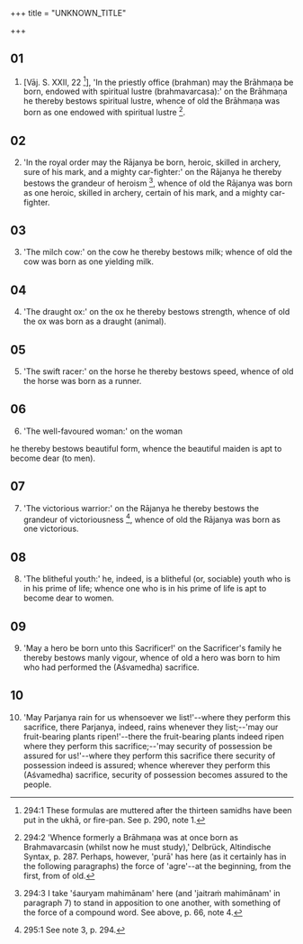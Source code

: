 +++
title = "UNKNOWN_TITLE"

+++


## 01
1. [Vāj. S. XXII, 22 [^fn_739]], 'In the priestly office (brahman) may the Brāhmaṇa be born, endowed with spiritual lustre (brahmavarcasa):' on the Brāhmaṇa he thereby bestows spiritual lustre, whence of old the Brāhmaṇa was born as one endowed with spiritual lustre [^fn_740].

[^fn_739]: 294:1 These formulas are muttered after the thirteen samidhs have been put in the ukhā, or fire-pan. See p. 290, note 1.

[^fn_740]: 294:2 'Whence formerly a Brāhmaṇa was at once born as Brahmavarcasin (whilst now he must study),' Delbrück, Altindische Syntax, p. 287. Perhaps, however, 'purā' has here (as it certainly has in the following paragraphs) the force of 'agre'--at the beginning, from the first, from of old.

## 02
2. 'In the royal order may the Rājanya be born, heroic, skilled in archery, sure of his mark, and a mighty car-fighter:' on the Rājanya he thereby bestows the grandeur of heroism [^fn_741], whence of old the Rājanya was born as one heroic, skilled in archery, certain of his mark, and a mighty car-fighter.

[^fn_741]: 294:3 I take 'śauryam mahimānam' here (and 'jaitraṁ mahimānam' in paragraph 7) to stand in apposition to one another, with something of the force of a compound word. See above, p. 66, note 4.

## 03
3. 'The milch cow:' on the cow he thereby bestows milk; whence of old the cow was born as one yielding milk.

## 04
4. 'The draught ox:' on the ox he thereby bestows strength, whence of old the ox was born as a draught (animal).

## 05
5. 'The swift racer:' on the horse he thereby bestows speed, whence of old the horse was born as a runner.

## 06
6. 'The well-favoured woman:' on the woman

he thereby bestows beautiful form, whence the beautiful maiden is apt to become dear (to men).

## 07
7. 'The victorious warrior:' on the Rājanya he thereby bestows the grandeur of victoriousness [^fn_742], whence of old the Rājanya was born as one victorious.

[^fn_742]: 295:1 See note 3, p. 294.

## 08
8. 'The blitheful youth:' he, indeed, is a blitheful (or, sociable) youth who is in his prime of life; whence one who is in his prime of life is apt to become dear to women.

## 09
9. 'May a hero be born unto this Sacrificer!' on the Sacrificer's family he thereby bestows manly vigour, whence of old a hero was born to him who had performed the (Aśvamedha) sacrifice.

## 10
10. 'May Parjanya rain for us whensoever we list!'--where they perform this sacrifice, there Parjanya, indeed, rains whenever they list;--'may our fruit-bearing plants ripen!'--there the fruit-bearing plants indeed ripen where they perform this sacrifice;--'may security of possession be assured for us!'--where they perform this sacrifice there security of possession indeed is assured; whence wherever they perform this (Aśvamedha) sacrifice, security of possession becomes assured to the people.

